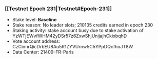 ### [[Testnet Epoch 231|Testnet#Epoch-231]]
* Stake level: **Baseline**
* Stake reason: No leader slots; 210135 credits earned in epoch 230
* Staking activity: stake account busy due to stake activation of YzWTjEWvfWHM42yDSr57z6ZxwShjUnijajhCkixbqhD
* Vote account address: CzCinnrQicDrbEU8Au5R1ZYVUrnw5C5YPpDQcfhoJT8W
* Data Center: 21409-FR-Paris